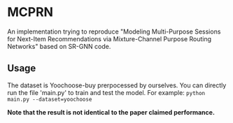 # MCPRN
An implementation trying to reproduce "Modeling Multi-Purpose Sessions for Next-Item Recommendations via Mixture-Channel Purpose Routing Networks" based on SR-GNN code.

## Usage
The dataset is Yoochoose-buy prerpocessed by ourselves.
You can directly run the file 'main.py' to train and test the model.
For example: `python main.py --dataset=yoochoose`

**Note that the result is not identical to the paper claimed performance.**
